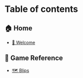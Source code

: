 # Table of contents

## 🏠 Home

* [👋 Welcome](README.md)

## 📕 Game Reference

* [🗺️ Blips](game-reference/blips.md)
